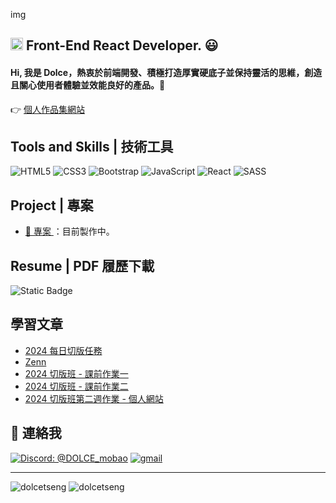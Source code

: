img

<img src="https://firebasestorage.googleapis.com/v0/b/mobaocoffee.appspot.com/o/dolce-icon.png?alt=media&token=912fb687-58f4-49ef-b70b-40f4a34e504e" width=20px > Front-End React Developer. 😃
---
#### Hi, 我是 Dolce，熱衷於前端開發、積極打造厚實硬底子並保持靈活的思維，創造且關心使用者體驗並效能良好的產品。👋 <br/>

👉 <a href="https://dev.chloetseng.com/"> 個人作品集網站 </a> 

Tools and Skills | 技術工具
---
![HTML5](https://img.shields.io/badge/html5-%23E34F26.svg?style=for-the-badge&logo=html5&logoColor=white)
![CSS3](https://img.shields.io/badge/css3-%231572B6.svg?style=for-the-badge&logo=css3&logoColor=white)
![Bootstrap](https://img.shields.io/badge/bootstrap-%238511FA.svg?style=for-the-badge&logo=bootstrap&logoColor=white)
![JavaScript](https://img.shields.io/badge/javascript-%23323330.svg?style=for-the-badge&logo=javascript&logoColor=%23F7DF1E)
![React](https://img.shields.io/badge/react-%2320232a.svg?style=for-the-badge&logo=react&logoColor=%2361DAFB)
![SASS](https://img.shields.io/badge/SASS-hotpink.svg?style=for-the-badge&logo=SASS&logoColor=white)

Project | 專案
---
* <a href="#">🌱 專案 </a>：目前製作中。

Resume | PDF 履歷下載
---
<img alt="Static Badge" src="https://img.shields.io/badge/DOWNLOAD-8A2BE2">

學習文章
---
* [2024 每日切版任務](https://zenn.dev/chloetseng/articles/2024-layout-course-dailymission)
* [Zenn](https://zenn.dev/chloetseng)
* [2024 切版班 - 課前作業一](https://zenn.dev/chloetseng/articles/51400fd32a4d56)
* [2024 切版班 - 課前作業二](https://zenn.dev/chloetseng/articles/01c7313176ce0d)
* [2024 切版班第二週作業 - 個人網站](https://zenn.dev/chloetseng/articles/0182b6d0b6e464)

💬 連絡我
---
<a href="discordapp.com/users/1218426159423819809"><img src="https://img.shields.io/badge/%40dolce_mobao-Discord-8A2BE2" alt="Discord: @DOLCE_mobao"></a>
<a href="mailto:dolcetseng@gmail.com"><img src="https://img.shields.io/badge/Gmail-D14836?style=for-the-badge&logo=gmail&logoColor=white" alt="gmail" ></a>

---
<img align="top" src="https://github-readme-stats.vercel.app/api?username=dolcetseng&show_icons=true&theme=dark&title_color=d1d5ea&text_color=fcfcfc&border=true&locale=en" alt="dolcetseng" /> <img align="top" src="https://github-readme-stats.vercel.app/api/top-langs?username=dolcetseng&show_icons=true&locale=en&layout=compact&theme=dark" alt="dolcetseng" />

<!--
**ChloeTseng064/ChloeTseng064** is a ✨ _special_ ✨ repository because its `README.md` (this file) appears on your GitHub profile.

Here are some ideas to get you started:

- 🔭 I’m currently working on ...
- 🌱 I’m currently learning ...
- 👯 I’m looking to collaborate on ...
- 🤔 I’m looking for help with ...
- 💬 Ask me about ...
- 📫 How to reach me: ...
- 😄 Pronouns: ...
- ⚡ Fun fact: ...
-->
